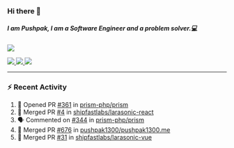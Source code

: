 ### Hi there 👋

##### I am Pushpak, I am a Software Engineer and a problem solver.💻

<a href='https://twitter.com/pushpak1300'><a href="https://pushpak1300.me/" target="_blank">
  <img src="https://img.shields.io/badge/website-%23E34F26.svg?&style=for-the-badge" />
</a> 
 
 <a href="https://twitter.com/pushpak1300" target="_blank">
  <img src="https://img.shields.io/badge/twitter-%231DA1F2.svg?&style=for-the-badge&logo=twitter&logoColor=white" />
</a> 

<a href="https://www.linkedin.com/in/pushpak-c-286b17b1/" target="_blank">
  <img src="https://img.shields.io/badge/linkedin-%230077B5.svg?&style=for-the-badge&logo=linkedin&logoColor=white" />
</a> 

<a href="https://dev.to/pushpak1300/" target="_blank">
  <img src="http://img.shields.io/badge/dev.to-gray?style=for-the-badge&logo=dev.to&?logoColor=white?logoWidth=100?label=" />
</a> 


</p>

---

### ⚡ Recent Activity

<!--START_SECTION:activity-->
1. 💪 Opened PR [#361](https://github.com/prism-php/prism/pull/361) in [prism-php/prism](https://github.com/prism-php/prism)
2. 🎉 Merged PR [#4](https://github.com/shipfastlabs/larasonic-react/pull/4) in [shipfastlabs/larasonic-react](https://github.com/shipfastlabs/larasonic-react)
3. 🗣 Commented on [#344](https://github.com/prism-php/prism/pull/344#issuecomment-2849485536) in [prism-php/prism](https://github.com/prism-php/prism)
4. 🎉 Merged PR [#676](https://github.com/pushpak1300/pushpak1300.me/pull/676) in [pushpak1300/pushpak1300.me](https://github.com/pushpak1300/pushpak1300.me)
5. 🎉 Merged PR [#31](https://github.com/shipfastlabs/larasonic-vue/pull/31) in [shipfastlabs/larasonic-vue](https://github.com/shipfastlabs/larasonic-vue)
<!--END_SECTION:activity-->
